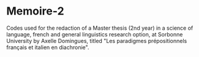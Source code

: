 # Memoire-2

Codes used for the redaction of a Master thesis (2nd year) in a science of language, french and general linguistics research option, at Sorbonne University by Axelle Domingues, titled "Les paradigmes prépositionnels français et italien en diachronie".
